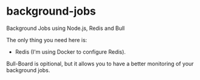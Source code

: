 # background-jobs
Background Jobs using Node.js, Redis and Bull

The only thing you need here is:

- Redis (I'm using Docker to configure Redis).

Bull-Board is opitional, but it allows you to have a better monitoring of your background jobs.
